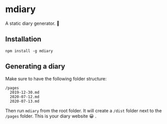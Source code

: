 # mdiary

A static diary generator. 📕

## Installation

```
npm install -g mdiary
```

## Generating a diary

Make sure to have the following folder structure:

```
/pages
  2019-12-30.md
  2020-07-12.md
  2020-07-13.md
```

Then run `mdiary` from the root folder. It will create a `/dist` folder next to the `/pages` folder. This is your diary website 😀 .
